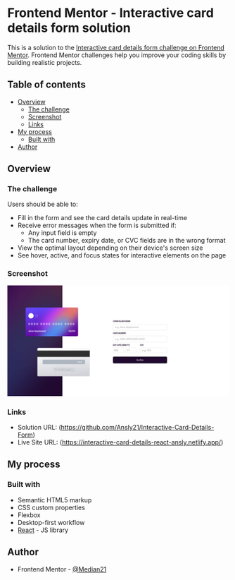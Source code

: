 # Frontend Mentor - Interactive card details form solution

This is a solution to the [Interactive card details form challenge on Frontend Mentor](https://www.frontendmentor.io/solutions/interactive-card-details-build-with-react-kF3P3kkUB4). Frontend Mentor challenges help you improve your coding skills by building realistic projects. 

## Table of contents

- [Overview](#overview)
  - [The challenge](#the-challenge)
  - [Screenshot](#screenshot)
  - [Links](#links)
- [My process](#my-process)
  - [Built with](#built-with)
- [Author](#author)


## Overview

### The challenge

Users should be able to:

- Fill in the form and see the card details update in real-time
- Receive error messages when the form is submitted if:
  - Any input field is empty
  - The card number, expiry date, or CVC fields are in the wrong format
- View the optimal layout depending on their device's screen size
- See hover, active, and focus states for interactive elements on the page

### Screenshot

![](./design/completed_design.png)



### Links

- Solution URL: (https://github.com/Ansly21/Interactive-Card-Details-Form)
- Live Site URL: (https://interactive-card-details-react-ansly.netlify.app/)

## My process

### Built with

- Semantic HTML5 markup
- CSS custom properties
- Flexbox
- Desktop-first workflow
- [React](https://reactjs.org/) - JS library


## Author

- Frontend Mentor - [@Median21](https://www.frontendmentor.io/profile/Median21)